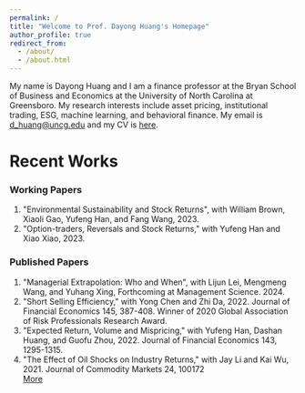 ```yaml
---
permalink: /
title: "Welcome to Prof. Dayong Huang's Homepage"
author_profile: true
redirect_from: 
  - /about/
  - /about.html
---
```


My name is Dayong Huang and I am a finance professor at the Bryan School of Business and Economics at the University of North Carolina at Greensboro. My research interests include asset pricing, institutional trading, ESG, machine learning, and behavioral finance. My email is d_huang@uncg.edu and my CV is [here](https://dayong-huang.github.io/cv/).

Recent Works
======
### Working Papers
  1. "Environmental Sustainability and Stock Returns", with William Brown, Xiaoli Gao, Yufeng Han, and Fang Wang, 2023.
  2. "Option-traders, Reversals and Stock Returns," with Yufeng Han and Xiao Xiao, 2023.
 
### Published Papers
  1. "Managerial Extrapolation: Who and When", with Lijun Lei, Mengmeng Wang, and Yuhang Xing, Forthcoming at Management Science. 2024.
  2. "Short Selling Efficiency," with Yong Chen and Zhi Da, 2022. Journal of Financial Economics 145, 387-408. Winner of 2020 Global Association of Risk Professionals Research Award.
  3. "Expected Return, Volume and Mispricing," with Yufeng Han, Dashan Huang, and Guofu Zhou, 2022. Journal of Financial Economics 143, 1295-1315.
  4. "The Effect of Oil Shocks on Industry Returns," with Jay Li and Kai Wu, 2021. Journal of Commodity Markets 24, 100172
<br />[More](https://dayong-huang.github.io/publications/)
